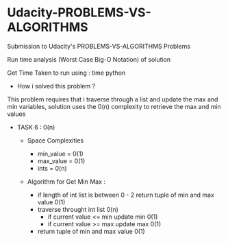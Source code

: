 



# Udacity-PROBLEMS-VS-ALGORITHMS

Submission to Udacity's PROBLEMS-VS-ALGORITHMS Problems

Run time analysis (Worst Case Big-O Notation) of solution

Get Time Taken to run using : time python <filename>

- How i solved this problem ?

This problem requires that i traverse through a list and update the max and min variables, solution uses the 0(n) complexity to retrieve the max and min values

- TASK 6 : 0(n)

  - Space Complexities

    - min_value = 0(1)
    - max_value = 0(1)
    - ints = 0(n)

  - Algorithm for Get Min Max :
    - if length of int list is between 0 - 2 return tuple of min and max value 0(1)
    - traverse throught int list 0(n)
        - if current value <= min update min 0(1)
        - if current value >= max update max 0(1)
    - return tuple of min and max value 0(1)

